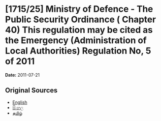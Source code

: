 # [1715/25] Ministry of Defence - The Public Security Ordinance ( Chapter 40) This regulation may be cited as the Emergency (Administration of Local Authorities) Regulation No, 5 of 2011

**Date:** 2011-07-21

## Original Sources

- [English](https://documents.gov.lk/view/extra-gazettes/2011/7/1715-25_E.pdf)
- [සිංහල](https://documents.gov.lk/view/extra-gazettes/2011/7/1715-25_S.pdf)
- [தமிழ்](https://documents.gov.lk/view/extra-gazettes/2011/7/1715-25_T.pdf)
